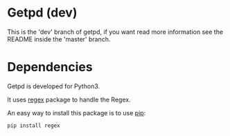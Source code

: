 Getpd (dev)
==========

This is the 'dev' branch of getpd, if you want read more information see the README inside the 'master' branch.

Dependencies
============
Getpd is developed for Python3.

It uses [regex](https://pypi.python.org/pypi/regex/) package to handle the Regex.

An easy way to install this package is to use [pip](http://www.pip-installer.org/en/latest/):

    pip install regex

